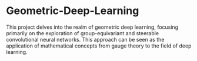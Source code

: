 # Geometric-Deep-Learning 
This project delves into the realm of geometric deep learning, focusing primarily on the exploration of group-equivariant and steerable convolutional neural networks. This approach can be seen as the application of mathematical concepts from gauge theory to the field of deep learning.
